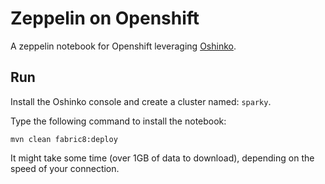 # Zeppelin on Openshift

A zeppelin notebook for Openshift leveraging [Oshinko](http://radanalytics.io/).

## Run

Install the Oshinko console and create a cluster named: `sparky`.

Type the following command to install the notebook:
```
mvn clean fabric8:deploy
```

It might take some time (over 1GB of data to download), depending on the speed of your connection.
